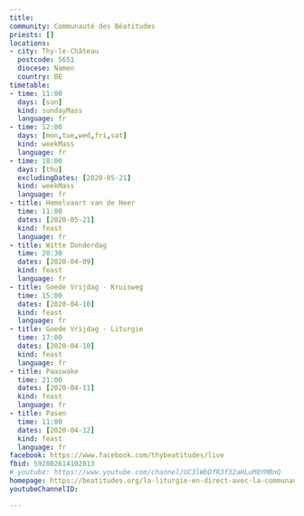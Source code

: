 ```yaml
---
title:
community: Communauté des Béatitudes
priests: []
locations:
- city: Thy-le-Château
  postcode: 5651
  diocese: Namen
  country: BE
timetable:
- time: 11:00
  days: [sun]
  kind: sundayMass
  language: fr
- time: 12:00
  days: [mon,tue,wed,fri,sat]
  kind: weekMass
  language: fr
- time: 18:00
  days: [thu]
  excludingDates: [2020-05-21]
  kind: weekMass
  language: fr
- title: Hemelvaart van de Heer
  time: 11:00
  dates: [2020-05-21]
  kind: feast
  language: fr
- title: Witte Donderdag
  time: 20:30
  dates: [2020-04-09]
  kind: feast
  language: fr
- title: Goede Vrijdag - Kruisweg
  time: 15:00
  dates: [2020-04-10]
  kind: feast
  language: fr
- title: Goede Vrijdag - Liturgie
  time: 17:00
  dates: [2020-04-10]
  kind: feast
  language: fr
- title: Paaswake
  time: 21:00
  dates: [2020-04-11]
  kind: feast
  language: fr
- title: Pasen
  time: 11:00
  dates: [2020-04-12]
  kind: feast
  language: fr    
facebook: https://www.facebook.com/thybeatitudes/live
fbid: 592802614102813
# youtube: https://www.youtube.com/channel/UC3lWbDfR3f32aHLuM8YMBnQ
homepage: https://beatitudes.org/la-liturgie-en-direct-avec-la-communaute-des-beatitudes/
youtubeChannelID:

---
```


